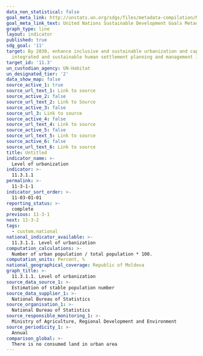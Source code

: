 ```yaml
---
data_non_statistical: false
goal_meta_link: http://unstats.un.org/sdgs/files/metadata-compilation/Metadata-Goal-11.pdf
goal_meta_link_text: United Nations Sustainable Development Goals Metadata (pdf 2066kB)
graph_type: line
layout: indicator
published: true
sdg_goal: '11'
target: By 2030, enhance inclusive and sustainable urbanization and capacity for participatory,
  integrated and sustainable human settlement planning and management in all countries
target_id: '11.3'
un_custodian_agency: UN-Habitat
un_designated_tier: '2'
data_show_map: false
source_active_1: true
source_url_text_1: Link to source
source_active_2: false
source_url_text_2: Link to Source
source_active_3: false
source_url_3: Link to source
source_active_4: false
source_url_text_4: Link to source
source_active_5: false
source_url_text_5: Link to source
source_active_6: false
source_url_text_6: Link to source
title: Untitled
indicator_name: >-
  Level of urbanization
indicator: >-
  11.3.1.1
permalink: >-
  11-3-1-1
indicator_sort_order: >-
  11-03-01-01
reporting_status: >-
  complete
previous: 11-3-1
next: 11-3-2
tags:
  - custom.national
national_indicator_available: >-
  11.3.1.1. Level of urbanization
computation_calculations: >-
  Number of urban population / total population * 100.
computation_units: Percent, %
national_geographical_coverage: Republic of Moldova
graph_title: >-
  11.3.1.1. Level of urbanization
source_data_source_1: >-
  Estimation of stable population number
source_data_supplier_1: >-
  National Bureau of Statistics
source_organisation_1: >-
  National Bureau of Statistics
source_responsible_monitoring_1: >-
  Ministry of Agriculture, Regional Development and Environment
source_periodicity_1: >-
  Annual
comparison_global: >-
  There is no consumed land in urban area
---
```

